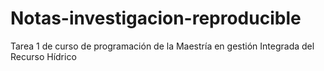 # Notas-investigacion-reproducible
Tarea 1 de curso de programación de la Maestría en gestión Integrada del Recurso Hídrico
